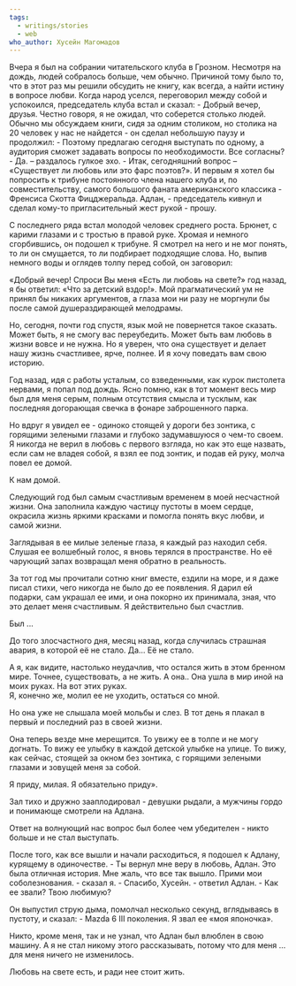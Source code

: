 ```yaml
---
tags:
  - writings/stories
  - web
who_author: Хусейн Магомадов
---
```


Вчера я был на собрании читательского клуба в Грозном. Несмотря на дождь, людей собралось больше, чем обычно. Причиной тому было то, что в этот раз мы решили обсудить не книгу, как всегда, а найти истину в вопросе любви. Когда народ уселся, переговорил между собой и успокоился, председатель клуба встал и сказал:
\- Добрый вечер, друзья. Честно говоря, я не ожидал, что соберется столько людей. Обычно мы обсуждаем книги, сидя за одним столиком, но столика на 20 человек у нас не найдется - он сделал небольшую паузу и продолжил:
\- Поэтому предлагаю сегодня выступать по одному, а аудитория сможет задавать вопросы по необходимости. Все согласны?
\- Да. – раздалось гулкое эхо.
\- Итак, сегодняшний вопрос – «Существует ли любовь или это фарс поэтов?». И первым я хотел бы попросить к трибуне постоянного члена нашего клуба и, по совместительству, самого большого фаната американского классика - Френсиса Скотта Фицджеральда. Адлан, - председатель кивнул и сделал кому-то пригласительный жест рукой - прошу.

С последнего ряда встал молодой человек среднего роста. Брюнет, с карими глазами и с тростью в правой руке. Хромая и немного сгорбившись, он подошел к трибуне. Я смотрел на него и не мог понять, то ли он смущается, то ли подбирает подходящие слова. Но, выпив немного воды и оглядев толпу перед собой, он заговорил:  

«Добрый вечер!
Спроси Вы меня «Есть ли любовь на свете?» год назад, я бы ответил: «Что за детский вздор!». Мой прагматический ум не принял бы никаких аргументов, а глаза мои ни разу не моргнули бы после самой душераздирающей мелодрамы.

Но, сегодня, почти год спустя, язык мой не повернется такое сказать. Может быть, я не смогу вас переубедить. Может быть вам любовь в жизни вовсе и не нужна. Но я уверен, что она существует и делает нашу жизнь счастливее, ярче, полнее. И я хочу поведать вам свою историю.

Год назад, идя с работы усталым, со взведенными, как курок пистолета нервами, я попал под дождь. Ясно помню, как в тот момент весь мир был для меня серым, полным отсутствия смысла и тусклым, как последняя догорающая свечка в фонаре заброшенного парка.

Но вдруг я увидел ее - одиноко стоящей у дороги без зонтика, с горящими зелеными глазами и глубоко задумавшуюся о чем-то своем. Я никогда не верил в любовь с первого взгляда, но как это еще назвать, если сам не владея собой, я взял ее под зонтик, и подав ей руку, молча повел ее домой.

К нам домой.

Следующий год был самым счастливым временем в моей несчастной жизни. Она заполнила каждую частицу пустоты в моем сердце, окрасила жизнь яркими красками и помогла понять вкус любви, и самой жизни.

Заглядывая в ее милые зеленые глаза, я каждый раз находил себя.
Слушая ее волшебный голос, я вновь терялся в пространстве.
Но её чарующий запах возвращал меня обратно в реальность.

За тот год мы прочитали сотню книг вместе, ездили на море, и я даже писал стихи, чего никогда не было до ее появления. Я дарил ей подарки, сам украшал ее ими, и она покорно их принимала, зная, что это делает меня счастливым. Я действительно был счастлив.

Был ... 

До того злосчастного дня, месяц назад, когда случилась страшная авария, в которой её не стало. Да… Её не стало.

А я, как видите, настолько неудачлив, что остался жить в этом бренном мире. Точнее, существовать, а не жить. А она.. Она ушла в мир иной на моих руках. На вот этих руках.  
Я, конечно же, молил ее не уходить, остаться со мной.

Но она уже не слышала моей мольбы и слез. В тот день я плакал в первый и последний раз в своей жизни.

Она теперь везде мне мерещится. То увижу ее в толпе и не могу догнать. 
То вижу ее улыбку в каждой детской улыбке на улице. 
То вижу, как сейчас, стоящей за окном без зонтика, с горящими зелеными глазами и зовущей меня за собой.  

Я приду, милая. 
Я обязательно приду».  

Зал тихо и дружно зааплодировал - девушки рыдали, а мужчины гордо и понимающе смотрели на Адлана.

Ответ на волнующий нас вопрос был более чем убедителен - никто больше и не стал выступать.

После того, как все вышли и начали расходиться, я подошел к Адлану, курящему в одиночестве.
\- Ты вернул мне веру в любовь, Адлан. Это была отличная история. Мне жаль, что все так вышло. Прими мои соболезнования. - сказал я.
\- Спасибо, Хусейн. - ответил Адлан.
\- Как ее звали? Твою любимую?

Он выпустил струю дыма, помолчал несколько секунд, вглядываясь в пустоту, и сказал:
\- Mazda 6 III поколения. Я звал ее «моя японочка».

Никто, кроме меня, так и не узнал, что Адлан был влюблен в свою машину. А я не стал никому этого рассказывать, потому что для меня … для меня ничего не изменилось.

Любовь на свете есть, и ради нее стоит жить. 